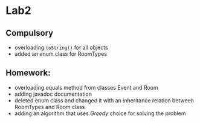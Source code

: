 # Lab2
## Compulsory
- overloading ```toString()``` for all objects
- added an enum class for RoomTypes

## Homework:
- overloading equals method from classes Event and Room
- adding javadoc documentation
- deleted enum class and changed it with an inheritance relation between RoomTypes and Room class
- adding an algorithm that uses _Greedy_ choice for solving the problem
